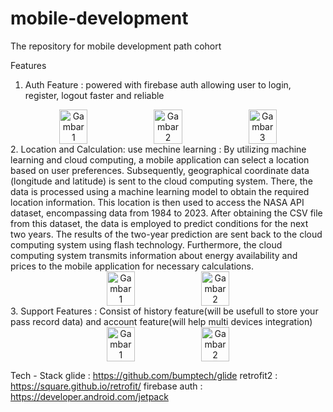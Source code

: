 # mobile-development

The repository for mobile development path cohort

Features
1. Auth Feature : powered with firebase auth allowing user to login, register, logout faster and reliable
<div align="center" style="display: flex; justify-content: center; align-items: center;">
  <img src="https://github.com/BagasJulion/mobile-development/assets/133879597/7749e3a9-04bf-4159-8931-de546db3e7e2" width="30%" alt="Gambar 1">
  <img src="https://github.com/BagasJulion/mobile-development/assets/133879597/41db89d7-d457-40aa-b5c3-ef882a823c44" width="30%" alt="Gambar 2">
  <img src="https://github.com/BagasJulion/mobile-development/assets/133879597/bd1d70c4-737d-465b-a980-030227c1747d" width="30%" alt="Gambar 3">
</div>
2. Location and Calculation: use mechine learning : By utilizing machine learning and cloud computing, a mobile application can select a location based on user preferences. Subsequently, geographical coordinate data (longitude and latitude) is sent to the cloud computing system. There, the data is processed using a machine learning model to obtain the required location information. This location is then used to access the NASA API dataset, encompassing data from 1984 to 2023. After obtaining the CSV file from this dataset, the data is employed to predict conditions for the next two years.
The results of the two-year prediction are sent back to the cloud computing system using flash technology. Furthermore, the cloud computing system transmits information about energy availability and prices to the mobile application for necessary calculations.
<div align="center" style="display: flex; justify-content: center; align-items: center;">
  <img src="https://github.com/BagasJulion/mobile-development/assets/133879597/7eb8489a-a7b3-49de-9009-5a45b6566541" width="30%" alt="Gambar 1">
  <img src="https://github.com/BagasJulion/mobile-development/assets/133879597/8476b5a8-48fd-4280-aa55-3cc08bd3652d" width="30%" alt="Gambar 2">
</div>
3. Support Features : Consist of history feature(will be usefull to store your pass record data) and account feature(will help multi devices integration)
<div align="center" style="display: flex; justify-content: center; align-items: center;">
  <img src="https://github.com/BagasJulion/mobile-development/blob/main/assets/133879597/89052222-b63e-4e28-98b5-2d55e1896eee.jpg" width="30%" alt="Gambar 1">
  <img src="https://github.com/BagasJulion/mobile-development/blob/main/assets/133879597/b7d4706d-0fae-4c28-a8e0-603a47a21655.jpg" width="30%" alt="Gambar 2">
</div>

Tech - Stack
glide : https://github.com/bumptech/glide
retrofit2 : https://square.github.io/retrofit/
firebase auth : https://developer.android.com/jetpack






